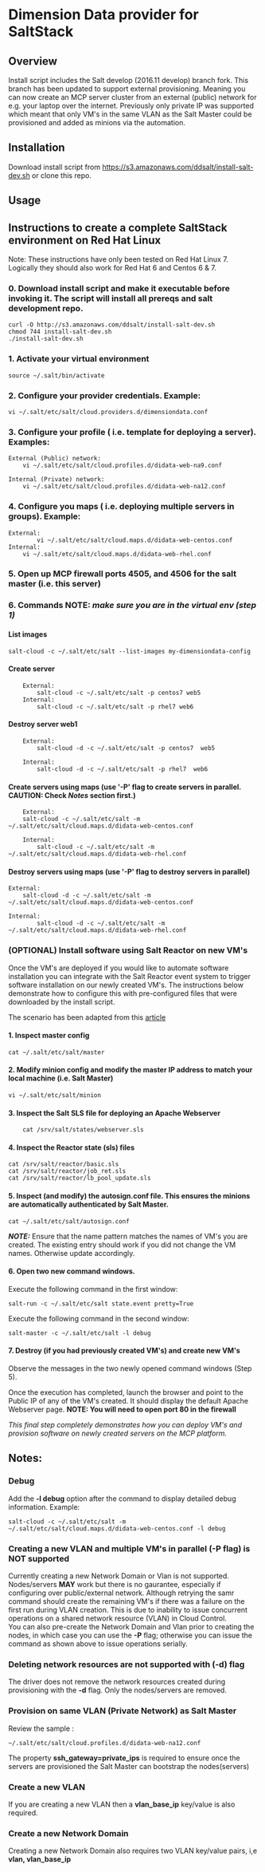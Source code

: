 # Dimension Data provider for SaltStack

## Overview
Install script includes the Salt develop (2016.11 develop) branch fork. 
This branch has been updated to support external provisioning. Meaning you can now create an MCP server cluster from an external (public) network for e.g. your laptop over the internet. Previously only private IP was supported which meant that only VM's in the same VLAN as the Salt Master could be provisioned and added as minions via the automation. 

## Installation
Download install script from https://s3.amazonaws.com/ddsalt/install-salt-dev.sh  or clone this repo.

## Usage

## Instructions to create a complete SaltStack environment on Red Hat Linux

Note:  These instructions have only been tested on Red Hat Linux 7.  Logically they should also work for Red Hat 6 and Centos 6 & 7.

### 0. Download install script and make it executable before invoking it. The script will install all prereqs and salt development repo.

	curl -O http://s3.amazonaws.com/ddsalt/install-salt-dev.sh
	chmod 744 install-salt-dev.sh
	./install-salt-dev.sh
	 
### 1. Activate your virtual environment

	source ~/.salt/bin/activate
	
### 2. Configure your provider credentials. Example:

	vi ~/.salt/etc/salt/cloud.providers.d/dimensiondata.conf
	
### 3. Configure your profile ( i.e. template for deploying a server). Examples:

	External (Public) network: 
		vi ~/.salt/etc/salt/cloud.profiles.d/didata-web-na9.conf
	
	Internal (Private) network:
		vi ~/.salt/etc/salt/cloud.profiles.d/didata-web-na12.conf
 	
### 4. Configure you maps ( i.e. deploying multiple servers in groups). Example:

	External:
    		vi ~/.salt/etc/salt/cloud.maps.d/didata-web-centos.conf
	Internal:
		vi ~/.salt/etc/salt/cloud.maps.d/didata-web-rhel.conf

### 5. Open up MCP firewall ports 4505, and 4506 for the salt master (i.e. this server)

### 6. Commands NOTE: _make sure you are in the virtual env (step 1)_ 

####  List images

	salt-cloud -c ~/.salt/etc/salt --list-images my-dimensiondata-config
	
####  Create server
    
    	External:
    		salt-cloud -c ~/.salt/etc/salt -p centos7 web5
    	Internal:
        	salt-cloud -c ~/.salt/etc/salt -p rhel7 web6
    
####  Destroy server web1

    	External:
    		salt-cloud -d -c ~/.salt/etc/salt -p centos7  web5
	
    	Internal:
    		salt-cloud -d -c ~/.salt/etc/salt -p rhel7  web6
    
####  Create servers using maps (use '-P' flag to create servers in parallel. CAUTION: Check *Notes* section first.)

    	External:
		salt-cloud -c ~/.salt/etc/salt -m ~/.salt/etc/salt/cloud.maps.d/didata-web-centos.conf
	
    	Internal:
    		salt-cloud -c ~/.salt/etc/salt -m ~/.salt/etc/salt/cloud.maps.d/didata-web-rhel.conf
	
####  Destroy servers using maps (use '-P' flag to destroy servers in parallel)

	External:
		salt-cloud -d -c ~/.salt/etc/salt -m ~/.salt/etc/salt/cloud.maps.d/didata-web-centos.conf

	Internal:
        	salt-cloud -d -c ~/.salt/etc/salt -m ~/.salt/etc/salt/cloud.maps.d/didata-web-rhel.conf

### (OPTIONAL) Install software using Salt Reactor on new VM's
Once the VM's are deployed if you would like to automate software installation you can integrate with the Salt Reactor event system to trigger software installation on our newly created VM's.  The instructions below demonstrate how to configure this with pre-configured files that were downloaded by the install script.

The scenario has been adapted from this [article](https://arnoldbechtoldt.com/blog/saltstack-event-driven-infrastructure-with-salt-reactor)

#### 1. Inspect master config

	cat ~/.salt/etc/salt/master
	
#### 2. Modify minion config and modify the master IP address to match your local machine (i.e. Salt Master) 
	
	vi ~/.salt/etc/salt/minion

#### 3. Inspect the Salt SLS file for deploying an Apache Webserver
     
        cat /srv/salt/states/webserver.sls
	
#### 4. Inspect the Reactor state (sls) files
 	
	cat /srv/salt/reactor/basic.sls
	cat /srv/salt/reactor/job_ret.sls
	cat /srv/salt/reactor/lb_pool_update.sls
	
#### 5.  Inspect (and modify) the autosign.conf file.  This ensures the minions are automatically authenticated by Salt Master.

	cat ~/.salt/etc/salt/autosign.conf

**_NOTE:_** Ensure that the name pattern matches the names of VM's you are created. The existing entry should work if you did not change the VM names. Otherwise update accordingly.
	
#### 6.  Open two new command windows.

Execute the following command in the first window:
	
	salt-run -c ~/.salt/etc/salt state.event pretty=True 
	
Execute the following command in the second window:

	salt-master -c ~/.salt/etc/salt -l debug
	 
#### 7.  Destroy (if you had previously created VM's) and create new VM's 

Observe the messages in the two newly opened command windows (Step 5).

Once the execution has completed, launch the browser and point to the Public IP of any of the VM's created.  It should display the default Apache Webserver page.  **NOTE:  You will need to open port 80 in the firewall**

_This final step completely demonstrates how you can deploy VM's and provision software on newly created servers on the MCP platform._

## Notes:

### Debug
Add the **-l debug** option after the command to display detailed debug information. Example:

	salt-cloud -c ~/.salt/etc/salt -m ~/.salt/etc/salt/cloud.maps.d/didata-web-centos.conf -l debug

### Creating a new VLAN and multiple VM's in parallel (-P flag) is NOT supported
Currently creating a new Network Domain or Vlan is not supported. Nodes/servers **MAY** work but there is no gaurantee, especially if configuring over public/external network. Although retrying the samr command should create the remaining VM's if there was a failure on the first run during VLAN creation. This is due to inability to issue concurrent operations on a shared network resource (VLAN) in Cloud Control.  
You can also pre-create the Network Domain and Vlan prior to creating the nodes, in which case you can use the **-P** flag; otherwise you can issue the command as shown above to issue operations serially.

### Deleting network resources are not supported with (-d) flag
The driver does not remove the network resources created during provisioning with the **-d** flag.  Only the nodes/servers are removed.

### Provision on same VLAN (Private Network) as Salt Master
Review the sample :

	~/.salt/etc/salt/cloud.profiles.d/didata-web-na12.conf

The property **ssh_gateway=private_ips** is required to ensure once the servers are provisioned the Salt Master can bootstrap the nodes(servers)

### Create a new VLAN
If you are creating a new VLAN then a **vlan_base_ip** key/value is also required.

### Create a new Network Domain 
Creating a new Network Domain also requires two VLAN key/value pairs, i,e  **vlan, vlan_base_ip**
